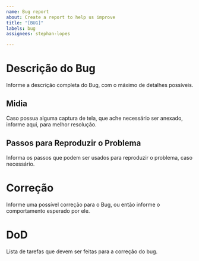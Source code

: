 ```yaml
---
name: Bug report
about: Create a report to help us improve
title: "[BUG]"
labels: bug
assignees: stephan-lopes

---
```


# Descrição do Bug
Informe a descrição completa do Bug, com o máximo de detalhes possíveis.

## Midia
Caso possua alguma captura de tela, que ache necessário ser anexado, informe aqui, para melhor resolução.

## Passos para Reproduzir o Problema
Informa os passos que podem ser usados para reproduzir o  problema, caso necessário.


# Correção
Informe uma possível correção para o Bug, ou então informe o comportamento esperado por ele.

# DoD
Lista de tarefas que devem ser feitas para a correção do bug.
